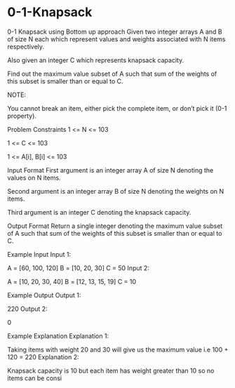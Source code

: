 # 0-1-Knapsack
0-1 Knapsack using Bottom up approach
Given two integer arrays A and B of size N each which represent values and weights associated with N items respectively.

Also given an integer C which represents knapsack capacity.

Find out the maximum value subset of A such that sum of the weights of this subset is smaller than or equal to C.

NOTE:

You cannot break an item, either pick the complete item, or don’t pick it (0-1 property).


Problem Constraints
1 <= N <= 103

1 <= C <= 103

1 <= A[i], B[i] <= 103



Input Format
First argument is an integer array A of size N denoting the values on N items.

Second argument is an integer array B of size N denoting the weights on N items.

Third argument is an integer C denoting the knapsack capacity.



Output Format
Return a single integer denoting the maximum value subset of A such that sum of the weights of this subset is smaller than or equal to C.



Example Input
Input 1:

 A = [60, 100, 120]
 B = [10, 20, 30]
 C = 50
Input 2:

 A = [10, 20, 30, 40]
 B = [12, 13, 15, 19]
 C = 10


Example Output
Output 1:

 220
Output 2:

 0


Example Explanation
Explanation 1:

 Taking items with weight 20 and 30 will give us the maximum value i.e 100 + 120 = 220
Explanation 2:

 Knapsack capacity is 10 but each item has weight greater than 10 so no items can be consi
